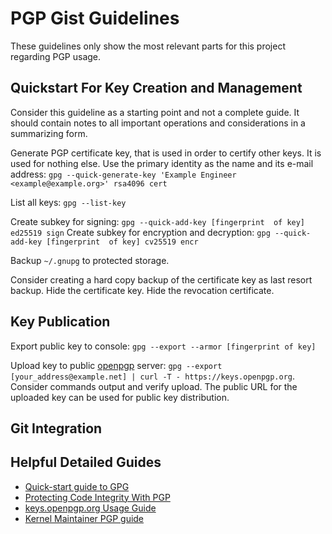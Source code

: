 # PGP Gist Guidelines

These guidelines only show the most relevant parts for this project regarding
PGP usage.

## Quickstart For Key Creation and Management

Consider this guideline as a starting point and not a complete guide.
It should contain notes to all important operations and considerations in a
summarizing form.

Generate PGP certificate key, that is used in order to certify other keys.
It is used for nothing else.
Use the primary identity as the name and its e-mail address:
`gpg --quick-generate-key 'Example Engineer <example@example.org>' rsa4096 cert`

List all keys: `gpg --list-key`

Create subkey for signing: `gpg --quick-add-key [fingerprint  of key] ed25519 sign`
Create subkey for encryption and decryption: `gpg --quick-add-key [fingerprint  of key] cv25519 encr`

Backup `~/.gnupg` to protected storage.

Consider creating a hard copy backup of the certificate key as last resort
backup.
Hide the certificate key.
Hide the revocation certificate.

## Key Publication

Export public key to console: `gpg --export --armor [fingerprint of key]`

Upload key to public [openpgp](https://keys.openpgp.org/about/usage#gnupg-upload)
server: `gpg --export [your_address@example.net] | curl -T - https://keys.openpgp.org`.
Consider commands output and verify upload.
The public URL for the uploaded key can be used for public key distribution.

## Git Integration

## Helpful Detailed Guides

* [Quick-start guide to GPG](https://github.com/bfrg/gpg-guide)
* [Protecting Code Integrity With PGP](https://github.com/lfit/itpol/blob/master/protecting-code-integrity.md)
* [keys.openpgp.org Usage Guide](https://keys.openpgp.org/about/usage)
* [Kernel Maintainer PGP guide](https://www.kernel.org/doc/html/latest/process/maintainer-pgp-guide.html)